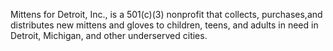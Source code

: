 Mittens for Detroit, Inc., is a 501(c)(3) nonprofit that collects, purchases,and distributes
new mittens and gloves to children, teens, and adults in need in Detroit, Michigan, and other underserved cities.
